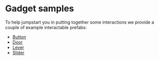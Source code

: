# Gadget samples
To help jumpstart you in putting together some interactions we provide a couple of example interactable prefabs:

* [Button](Button.md)
* [Door](Door.md)
* [Lever](Lever.md)
* [Slider](Slider.md)